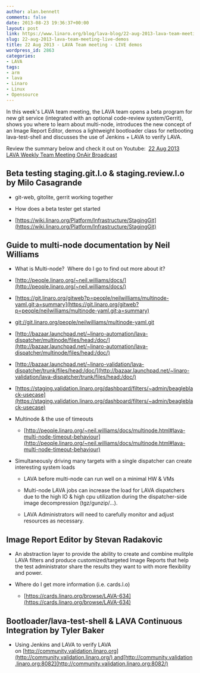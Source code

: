 ```yaml
---
author: alan.bennett
comments: false
date: 2013-08-23 19:36:37+00:00
layout: post
link: https://www.linaro.org/blog/lava-blog/22-aug-2013-lava-team-meeting-live-demos/
slug: 22-aug-2013-lava-team-meeting-live-demos
title: 22 Aug 2013 - LAVA Team meeting - LIVE demos
wordpress_id: 2863
categories:
- LAVA
tags:
- arm
- lava
- Linaro
- Linux
- Opensource
---
```


In this week's LAVA team meeting, the LAVA team opens a beta program for new git service (integrated with an optional code-review system/Gerrit), shows you where to learn about multi-node, introduces the new concept of an Image Report Editor, demos a lightweight bootloader class for netbooting lava-test-shell and discusses the use of Jenkins + LAVA to verify LAVA.

Review the summary below and check it out on Youtube:  [22 Aug 2013 LAVA Weekly Team Meeting OnAir Broadcast](http://www.youtube.com/watch?feature=player_embedded&v=-O-ygNKX6eI)


## Beta testing staging.git.l.o & staging.review.l.o by Milo Casagrande





	
  * git-web, gitolite, gerrit working together

	
  * How does a beta tester get started

	
  * [https://wiki.linaro.org/Platform/Infrastructure/StagingGit](https://wiki.linaro.org/Platform/Infrastructure/StagingGit)




## Guide to multi-node documentation by Neil Williams





	
  * What is Multi-node?  Where do I go to find out more about it?

	
  * [http://people.linaro.org/~neil.williams/docs/](http://people.linaro.org/~neil.williams/docs/)

	
  * [https://git.linaro.org/gitweb?p=people/neilwilliams/multinode-yaml.git;a=summary](https://git.linaro.org/gitweb?p=people/neilwilliams/multinode-yaml.git;a=summary)

	
  * [git://git.linaro.org/people/neilwilliams/multinode-yaml.git](//git.linaro.org/people/neilwilliams/multinode-yaml.git)

	
  * [http://bazaar.launchpad.net/~linaro-automation/lava-dispatcher/multinode/files/head:/doc/](http://bazaar.launchpad.net/~linaro-automation/lava-dispatcher/multinode/files/head:/doc/)

	
  * [http://bazaar.launchpad.net/~linaro-validation/lava-dispatcher/trunk/files/head:/doc/](http://bazaar.launchpad.net/~linaro-validation/lava-dispatcher/trunk/files/head:/doc/)

	
  * [https://staging.validation.linaro.org/dashboard/filters/~admin/beagleblack-usecase](https://staging.validation.linaro.org/dashboard/filters/~admin/beagleblack-usecase)



	
  * Multinode & the use of timeouts

	
    * [http://people.linaro.org/~neil.williams/docs/multinode.html#lava-multi-node-timeout-behaviour](http://people.linaro.org/~neil.williams/docs/multinode.html#lava-multi-node-timeout-behaviour)




	
  * Simultaneously driving many targets with a single dispatcher can create interesting system loads

	
    * LAVA before multi-node can run well on a minimal HW & VMs

	
    * Multi-node LAVA jobs can increase the load for LAVA dispatchers due to the high IO & high cpu utilization during the dispatcher-side image decompression (tgz/gunzip/...).

	
    * LAVA Administrators will need to carefully monitor and adjust resources as necessary.







## Image Report Editor by Stevan Radakovic





	
  * An abstraction layer to provide the ability to create and combine mulitple LAVA filters and produce customized/targeted Image Reports that help the test administrator share the results they want to with more flexibility and power.

	
  * Where do I get more information (i.e. cards.l.o)

	
    * [https://cards.linaro.org/browse/LAVA-634](https://cards.linaro.org/browse/LAVA-634)







## Bootloader/lava-test-shell & LAVA Continuous Integration by Tyler Baker





	
  * Using Jenkins and LAVA to verify LAVA on [http://community.validation.linaro.org](http://community.validation.linaro.org/) and[http://community.validation.linaro.org:8082](http://community.validation.linaro.org:8082/)


